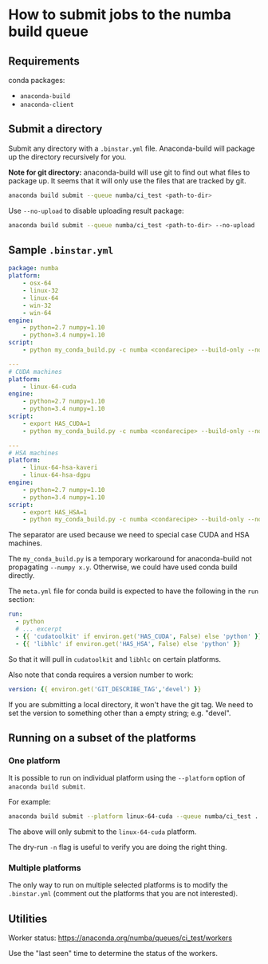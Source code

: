 # How to submit jobs to the numba build queue

## Requirements

conda packages:

* `anaconda-build`
* `anaconda-client`

## Submit a directory

Submit any directory with a `.binstar.yml` file.  Anaconda-build will
package up the directory recursively for you.  

**Note for git directory:** anaconda-build will use git to find out
what files to package up.  It seems that it will only use the files
that are tracked by git.

```bash
anaconda build submit --queue numba/ci_test <path-to-dir>
```

Use `--no-upload` to disable uploading result package:

```bash
anaconda build submit --queue numba/ci_test <path-to-dir> --no-upload
```

## Sample `.binstar.yml`

```yaml
package: numba
platform:
    - osx-64
    - linux-32
    - linux-64
    - win-32
    - win-64
engine:
    - python=2.7 numpy=1.10
    - python=3.4 numpy=1.10
script:
    - python my_conda_build.py -c numba <condarecipe> --build-only --no-anaconda-upload

---
# CUDA machines
platform:
    - linux-64-cuda
engine:
    - python=2.7 numpy=1.10
    - python=3.4 numpy=1.10
script:
    - export HAS_CUDA=1
    - python my_conda_build.py -c numba <condarecipe> --build-only --no-anaconda-upload

---
# HSA machines
platform:
    - linux-64-hsa-kaveri
    - linux-64-hsa-dgpu
engine:
    - python=2.7 numpy=1.10
    - python=3.4 numpy=1.10
script:
    - export HAS_HSA=1
    - python my_conda_build.py -c numba <condarecipe> --build-only --no-anaconda-upload
```

The separator are used because we need to special case CUDA and HSA machines.  

The `my_conda_build.py` is a temporary workaround for anaconda-build not propagating `--numpy x.y`.  Otherwise, we could
have used conda build directly.

The `meta.yml` file for conda build is expected to have the following
in the `run` section:

```yaml
run:
  - python
  # ... excerpt
  - {{ 'cudatoolkit' if environ.get('HAS_CUDA', False) else 'python' }}
  - {{ 'libhlc' if environ.get('HAS_HSA', False) else 'python' }}
```

So that it will pull in `cudatoolkit` and `libhlc` on certain platforms.

Also note that conda requires a version number to work:

```yaml
version: {{ environ.get('GIT_DESCRIBE_TAG','devel') }}
```

If you are submitting a local directory, it won't have the git tag.
We need to set the version to something other than a empty string; e.g. "devel".

## Running on a subset of the platforms

### One platform
It is possible to run on individual platform using the `--platform` option of `anaconda build submit`.

For example:

```bash
anaconda build submit --platform linux-64-cuda --queue numba/ci_test .
```

The above will only submit to the `linux-64-cuda` platform.

The dry-run `-n` flag is useful to verify you are doing the right thing.

### Multiple platforms

The only way to run on multiple selected platforms is to modify the `.binstar.yml` (comment out the platforms that you are not interested).

## Utilities

Worker status: https://anaconda.org/numba/queues/ci_test/workers

Use the "last seen" time to determine the status of the workers.
